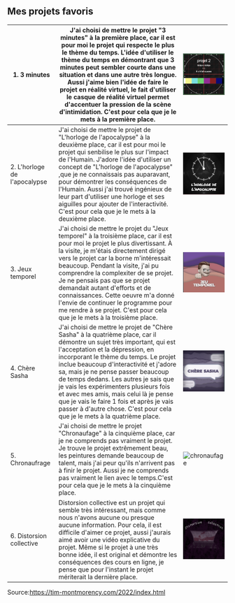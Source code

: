 ## Mes projets favoris



| 1. 3 minutes                 | J'ai choisi de mettre le projet "3 minutes" à la première place, car il est pour moi le projet qui respecte le plus le thème du temps. L'idée d'utiliser le thème du temps en démontrant que 3 minutes peut sembler courte dans une situation et dans une autre très longue. Aussi j'aime bien l'idée de faire le projet en réalité virtuel, le fait d'utiliser le casque de réalité virtuel permet d'accentuer la pression de la scène d'intimidation. C'est pour cela que je le mets à la première place.                             | ![3_minute.png](media/3_minute.png)     |
|------------------------------|-----------------------------------------------------------------------------------------------------------------------------------------------------------------------------------------------------------------------------------------------------------------------------------------------------------------------------------------------------------------------------------------------------------------------------------------------------------------------------------------------------------------------------------------|-----------------------------------------|
| 2. L'horloge de l'apocalypse | J'ai choisi de mettre le projet de "L'horloge de l'apocalypse" à la deuxième place, car il est pour moi le projet qui senbilise le plus sur l'impact de l'Humain. J'adore l'idée d'utiliser un concept de "L'horloge de l'apocalypse" ,que je ne connaissais pas auparavant, pour démontrer les conséquences de l'Humain. Aussi j'ai trouvé ingénieux de leur part d'utiliser une horloge et ses aiguilles pour ajouter de l'interactivité. C'est pour cela que je le mets à la deuxième place.                                         | ![apocalypse](media/apocalypse.png)     |
| 3. Jeux temporel             | J'ai choisi de mettre le projet du "Jeux temporel" à la troisième place, car il est pour moi le projet le plus divertissant. À la visite, je m'étais directement dirigé vers le projet car la borne m'intéressait beaucoup. Pendant la visite, j'ai pu comprendre la complexiter de se projet. Je ne pensais pas que se projet demandait autant d'efforts et de connaissances. Cette oeuvre m'a donné l'envie de continuer le programme pour me rendre à se projet.  C'est pour cela que je le mets à la troisième place.               | ![jeu_temporel](media/jeu_temporel.png) |
| 4. Chère Sasha               | J'ai choisi de mettre le projet de "Chère Sasha" à la quatrième place, car il démontre un sujet très important, qui est l'acceptation et la dépression, en incorporant le thème du temps. Le projet inclue beaucoup d'interactivité et j'adore sa, mais je ne pense passer beaucoup de temps dedans. Les autres je sais que je vais les expérimenters plusieurs fois et avec mes amis, mais celui là je pense que je vais le faire 1 fois et après je vais passer à d'autre chose. C'est pour cela que je le mets à la quatrième place. | ![chere_sasha](media/chere_sasha.png)   |
| 5. Chronaufrage              | J'ai choisi de mettre le projet "Chronaufage" à la cinquième place, car je ne comprends pas vraiment le projet. Je trouve le projet extrêmement beau, les peintures demande beaucoup de talent, mais j'ai peur qu'ils n'arrivent pas à finir le projet. Aussi je ne comprends pas vraiment le lien avec le temps.C'est pour cela que je le mets à la cinquième place.                                                                                                                                                                   | ![chronaufage](media/chronaufage)       |
| 6. Distorsion collective     | Distorsion collective est un projet qui semble très intéressant, mais comme nous n'avons aucune ou presque aucune information. Pour cela, il est difficile d'aimer ce projet, aussi j'aurais aimé avoir une vidéo explicative du projet. Même si le projet à une très bonne idée, il est original et démontre les conséquences des cours en ligne, je pense que pour l'instant le projet mériterait la dernière place.                                                                                                                  | ![collective](media/collective.png)     |

Source:https://tim-montmorency.com/2022/index.html
